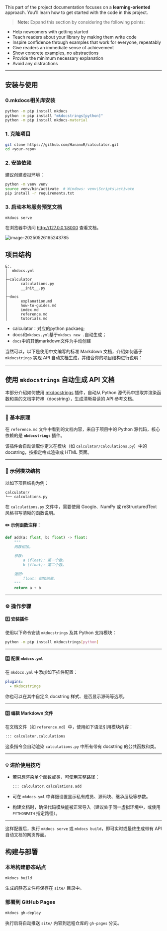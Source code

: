 This part of the project documentation focuses on a
**learning-oriented** approach. You'll learn how to
get started with the code in this project.

> **Note:** Expand this section by considering the
> following points:

- Help newcomers with getting started
- Teach readers about your library by making them
    write code
- Inspire confidence through examples that work for
    everyone, repeatably
- Give readers an immediate sense of achievement
- Show concrete examples, no abstractions
- Provide the minimum necessary explanation
- Avoid any distractions

__________________________________________________________________________
## 安装与使用

### 0.mkdocs相关库安装

```cmd
python -m pip install mkdocs
python -m pip install "mkdocstrings[python]"
python -m pip install mkdocs-material
```



### 1. 克隆项目

```bash
git clone https://github.com/HananxR/calculator.git
cd <your-repo>
```

### 2. 安装依赖

建议创建虚拟环境：

```bash
python -m venv venv
source venv/bin/activate  # Windows: venv\Scripts\activate
pip install -r requirements.txt
```

### 3. 启动本地服务预览文档

```bash
mkdocs serve
```

在浏览器中访问 http://127.0.0.1:8000 查看文档。

![image-20250526165243785](https://s2.loli.net/2025/05/26/jD748bO5GPtQiry.png)

## 项目结构

```text
E:.
│  mkdocs.yml
│
├─calculator
│      calculations.py
│      __init__.py
│
├─docs
│      explanation.md
│      how-to-guides.md
│      index.md
│      reference.md
│      tutorials.md
```

- calculator：对应的python packaeg;
- docs和`mkdocs.yml`基于`mkdocs new .`自动生成；
- `docs`中的其他markdown文件为手动创建


当然可以，以下是使用中文编写的标准 Markdown 文档，介绍如何基于 `mkdocstrings` 实现 API 自动文档生成，并结合你的项目结构进行说明：

---

## 使用 `mkdocstrings` 自动生成 API 文档

本部分介绍如何使用 [mkdocstrings](https://mkdocstrings.github.io/) 插件，自动从 Python 源代码中提取并渲染函数和类的文档字符串（docstring），生成清晰易读的 API 参考文档。

---

### 📌 基本原理

在 `reference.md` 文件中看到的文档内容，来自于项目中的 Python 源代码，核心依赖的是 **`mkdocstrings`** 插件。

该插件会自动读取你定义在模块（如 `calculator/calculations.py`）中的 docstring，按指定格式渲染成 HTML 页面。

---

### 📁 示例模块结构

以如下项目结构为例：

```
calculator/
└── calculations.py
```

在 `calculations.py` 文件中，需要使用 Google、NumPy 或 reStructuredText 风格书写清晰的函数说明。

#### ✏️ 示例函数注释：

```python
def add(a: float, b: float) -> float:
    """
    两数相加。

    参数:
        a (float): 第一个数。
        b (float): 第二个数。

    返回:
        float: 相加结果。
    """
    return a + b
```

---

### ⚙️ 操作步骤

#### 1️⃣ 安装插件

使用以下命令安装 `mkdocstrings` 及其 Python 支持模块：

```bash
python -m pip install mkdocstrings[python]
```

---

#### 2️⃣ 配置 `mkdocs.yml`

在 `mkdocs.yml` 中添加如下插件配置：

```yaml
plugins:
  - mkdocstrings
```

你也可以在其中自定义 docstring 样式、是否显示源码等选项。

---

#### 3️⃣ 编辑 Markdown 文件

在文档文件（如 `reference.md`）中，使用如下语法引用模块内容：

```markdown
::: calculator.calculations
```

这条指令会自动渲染 `calculations.py` 中所有带有 docstring 的公共函数和类。

---

### 💡 进阶使用技巧

* 若只想渲染单个函数或类，可使用完整路径：

  ```markdown
  ::: calculator.calculations.add
  ```

* 可在 `mkdocs.yml` 中详细设置显示私有成员、源码块、继承层级等参数。

* 构建文档时，确保代码模块能被正常导入（建议处于同一虚拟环境中，或使用 `PYTHONPATH` 指定路径）。

---

这样配置后，执行 `mkdocs serve` 或 `mkdocs build`，即可实时或最终生成带有 API 自动文档的网页界面。


## 构建与部署

### 本地构建静态站点

```bash
mkdocs build
```

生成的静态文件将保存在 `site/` 目录中。

### 部署到 GitHub Pages

```bash
mkdocs gh-deploy
```

执行后将自动推送 `site/` 内容到远程仓库的 `gh-pages` 分支。